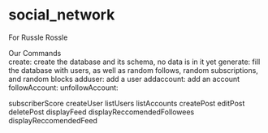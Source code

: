 # social_network
For Russle Rossle

Our Commands <br>
  create: create the database and its schema, no data is in it yet
  generate: fill the database with users, as well as random follows, random subscriptions, and random blocks
  adduser: add a user 
  addaccount: add an account
  followAccount:
  unfollowAccount: 


  subscriberScore
  createUser
  listUsers
  listAccounts
  createPost
  editPost
  deletePost
  displayFeed
  displayReccomendedFollowees
  displayReccomendedFeed

